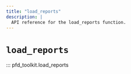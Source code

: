 ```yaml
---
title: "load_reports"
description: |
  API reference for the load_reports function.
---
```


# `load_reports`

::: pfd_toolkit.load_reports